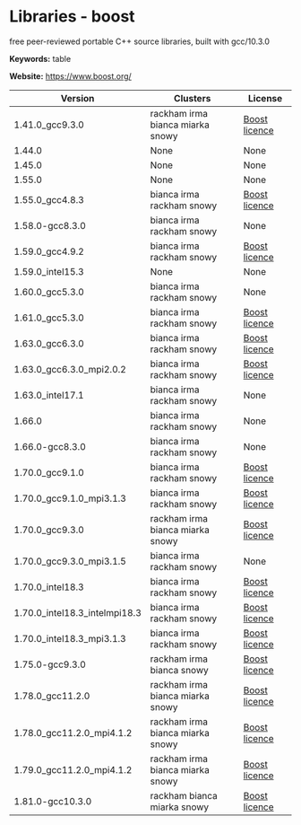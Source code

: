 # Libraries - boost

free peer-reviewed portable C++ source libraries, built with gcc/10.3.0

**Keywords:** table

**Website:** <https://www.boost.org/>

| Version | Clusters | License |
| ------- | -------- | ------- |
| 1.41.0_gcc9.3.0 | rackham irma bianca miarka snowy | [Boost licence](http://www.boost.org/users/license.html) |
| 1.44.0 | None | None |
| 1.45.0 | None | None |
| 1.55.0 | None | None |
| 1.55.0_gcc4.8.3 | bianca irma rackham snowy | [Boost licence](http://www.boost.org/users/license.html) |
| 1.58.0-gcc8.3.0 | bianca irma rackham snowy | None |
| 1.59.0_gcc4.9.2 | bianca irma rackham snowy | [Boost licence](http://www.boost.org/users/license.html) |
| 1.59.0_intel15.3 | None | None |
| 1.60.0_gcc5.3.0 | bianca irma rackham snowy | None |
| 1.61.0_gcc5.3.0 | bianca irma rackham snowy | [Boost licence](http://www.boost.org/users/license.html) |
| 1.63.0_gcc6.3.0 | bianca irma rackham snowy | [Boost licence](http://www.boost.org/users/license.html) |
| 1.63.0_gcc6.3.0_mpi2.0.2 | bianca irma rackham snowy | [Boost licence](http://www.boost.org/users/license.html) |
| 1.63.0_intel17.1 | bianca irma rackham snowy | None |
| 1.66.0 | bianca irma rackham snowy | None |
| 1.66.0-gcc8.3.0 | bianca irma rackham snowy | None |
| 1.70.0_gcc9.1.0 | bianca irma rackham snowy | [Boost licence](http://www.boost.org/users/license.html) |
| 1.70.0_gcc9.1.0_mpi3.1.3 | bianca irma rackham snowy | [Boost licence](http://www.boost.org/users/license.html) |
| 1.70.0_gcc9.3.0 | rackham irma bianca miarka snowy | [Boost licence](http://www.boost.org/users/license.html) |
| 1.70.0_gcc9.3.0_mpi3.1.5 | bianca irma rackham snowy | None |
| 1.70.0_intel18.3 | bianca irma rackham snowy | [Boost licence](http://www.boost.org/users/license.html) |
| 1.70.0_intel18.3_intelmpi18.3 | bianca irma rackham snowy | [Boost licence](http://www.boost.org/users/license.html) |
| 1.70.0_intel18.3_mpi3.1.3 | bianca irma rackham snowy | [Boost licence](http://www.boost.org/users/license.html) |
| 1.75.0-gcc9.3.0 | rackham irma bianca snowy | [Boost licence](http://www.boost.org/users/license.html) |
| 1.78.0_gcc11.2.0 | rackham irma bianca miarka snowy | [Boost licence](http://www.boost.org/users/license.html) |
| 1.78.0_gcc11.2.0_mpi4.1.2 | rackham irma bianca miarka snowy | [Boost licence](http://www.boost.org/users/license.html) |
| 1.79.0_gcc11.2.0_mpi4.1.2 | rackham irma bianca miarka snowy | [Boost licence](http://www.boost.org/users/license.html) |
| 1.81.0-gcc10.3.0 | rackham bianca miarka snowy | [Boost licence](http://www.boost.org/users/license.html) |
